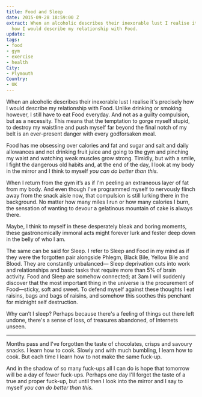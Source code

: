 ```yaml
---
title: Food and Sleep
date: 2015-09-28 18:59:00 Z
extract: When an alcoholic describes their inexorable lust I realise it's precisely
  how I would describe my relationship with Food.
update: 
tags:
- food
- gym
- exercise
- health
City:
- Plymouth
Country:
- UK
---
```


When an alcoholic describes their inexorable lust I realise it's precisely how I would describe my relationship with Food. Unlike drinking or smoking however, I still have to eat Food everyday. And not as a guilty compulsion, but as a necessity. This means that the temptation to gorge myself stupid, to destroy my waistline and push myself far beyond the final notch of my belt is an ever-present danger with every godforsaken meal.

Food has me obsessing over calories and fat and sugar and salt and daily allowances and not drinking fruit juice and going to the gym and pinching my waist and watching weak muscles grow strong. Timidly, but with a smile, I fight the dangerous old habits and, at the end of the day, I look at my body in the mirror and I think to myself *you can do better than this.*

When I return from the gym it’s as if I'm peeling an extraneous layer of fat from my body. And even though I've programmed myself to nervously flinch away from the snack aisle now, that compulsion is still lurking there in the background. No matter how many miles I run or how many calories I burn, the sensation of wanting to devour a gelatinous mountain of cake is always there.

Maybe, I think to myself in these desperately bleak and boring moments, these gastronomically immoral acts might forever lurk and fester deep down in the belly of who I am.

The same can be said for Sleep. I refer to Sleep and Food in my mind as if they were the forgotten pair alongside Phlegm, Black Bile, Yellow Bile and Blood. They are constantly unbalanced— Sleep deprivation cuts into work and relationships and basic tasks that require more than 5% of brain activity. Food and Sleep are somehow connected; at 3am I will suddenly discover that the most important thing in the universe is the procurement of Food—sticky, soft and sweet. To defend myself against these thoughts I eat raisins, bags and bags of raisins, and somehow this soothes this penchant for midnight self destruction.

Why can’t I sleep? Perhaps because there's a feeling of things out there left undone, there's a sense of loss, of treasures abandoned, of Internets unseen.

***

Months pass and I've forgotten the taste of chocolates, crisps and savoury snacks. I learn how to cook. Slowly and with much bumbling, I learn how to cook. But each time I learn how to not make the same fuck-up.

And in the shadow of so many fuck-ups all I can do is hope that tomorrow will be a day of fewer fuck-ups. Perhaps one day I'll forget the taste of a true and proper fuck-up, but until then I look into the mirror and I say to myself *you can do better than this.*

